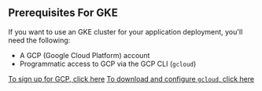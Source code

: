 ## Prerequisites For GKE

If you want to use an GKE cluster for your application deployment, you'll need the following:
- A GCP (Google Cloud Platform) account
- Programmatic access to GCP via the GCP CLI (`gcloud`)

[To sign up for GCP, click here](https://cloud.google.com/free)
[To download and configure `gcloud`, click here](https://cloud.google.com/sdk/docs/install)